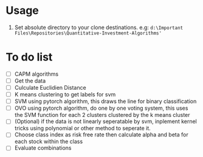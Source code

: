 # Usage
1. Set absolute directory to your clone destinations.
e.g: `d:\Important Files\Repositories\Quantitative-Investment-Algorithms'`

# To do list

- [ ] CAPM algorithms
- [ ] Get the data
- [ ] Culculate Euclidien Distance
- [ ] K means clustering to get labels for svm
- [ ] SVM using pytorch algorithm, this draws the line for binary classification
- [ ] OVO using pytorch algorithm, do one by one voting system, this uses the SVM function for each 2 clusters clustered by the k means cluster
- [ ] (Optional) if the data is not linearly seperatable by svm, inplement kernel tricks using polynomial or other method to seperate it.
- [ ] Choose class index as risk free rate then calculate alpha and beta for each stock within the class
- [ ] Evaluate combinations
